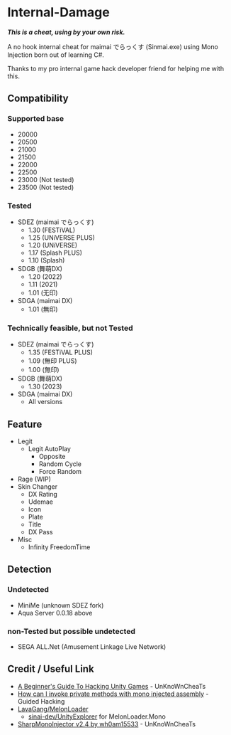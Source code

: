 ﻿# Internal-Damage

***This is a cheat, using by your own risk.***

A no hook internal cheat for maimai でらっくす (Sinmai.exe) using Mono Injection born out of learning C#.

Thanks to my pro internal game hack developer friend for helping me with this.

## Compatibility

### Supported base

- 20000
- 20500
- 21000
- 21500
- 22000
- 22500
- 23000 (Not tested)
- 23500 (Not tested)

### Tested
- SDEZ (maimai でらっくす)
  - 1.30 (FESTiVAL)
  - 1.25 (UNiVERSE PLUS)
  - 1.20 (UNiVERSE)
  - 1.17 (Splash PLUS)
  - 1.10 (Splash)
- SDGB (舞萌DX)
  - 1.20 (2022)
  - 1.11 (2021)
  - 1.01 (无印)
- SDGA (maimai DX)
  - 1.01 (無印)

### Technically feasible, but not Tested
- SDEZ (maimai でらっくす)
  - 1.35 (FESTiVAL PLUS)
  - 1.09 (無印 PLUS)
  - 1.00 (無印)
- SDGB (舞萌DX)
  - 1.30 (2023)
- SDGA (maimai DX)
  - All versions

## Feature

- Legit
  - Legit AutoPlay
    - Opposite
    - Random Cycle
    - Force Random
- Rage (WIP)
- Skin Changer
  - DX Rating
  - Udemae
  - Icon
  - Plate
  - Title
  - DX Pass 
- Misc
  - Infinity FreedomTime

## Detection

### Undetected

- MiniMe (unknown SDEZ fork)
- Aqua Server 0.0.18 above

### non-Tested but possible undetected

- SEGA ALL.Net (Amusement Linkage Live Network)

## Credit / Useful Link

* [A Beginner's Guide To Hacking Unity Games](https://www.unknowncheats.me/forum/unity/285864-beginners-guide-hacking-unity-games.html) - UnKnoWnCheaTs
* [How can I invoke private methods with mono injected assembly](https://guidedhacking.com/threads/how-can-i-invoke-private-methods-with-mono-injected-assembly.14389/) - Guided Hacking
* [LavaGang/MelonLoader](https://github.com/LavaGang/MelonLoader)
  * [sinai-dev/UnityExplorer](https://github.com/sinai-dev/UnityExplorer) for MelonLoader.Mono
* [SharpMonoInjector v2.4 by wh0am15533](https://www.unknowncheats.me/forum/unity/408878-sharpmonoinjector-fixed-updated.html) - UnKnoWnCheaTs
